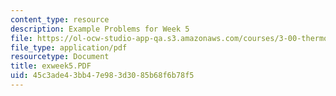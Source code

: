 ```yaml
---
content_type: resource
description: Example Problems for Week 5
file: https://ol-ocw-studio-app-qa.s3.amazonaws.com/courses/3-00-thermodynamics-of-materials-fall-2002/45c3ade43bb47e983d3085b68f6b78f5_exweek5.PDF
file_type: application/pdf
resourcetype: Document
title: exweek5.PDF
uid: 45c3ade4-3bb4-7e98-3d30-85b68f6b78f5
---
```

